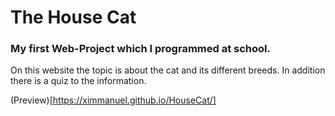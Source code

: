 # The House Cat

### My first Web-Project which I programmed at school.

On this website the topic is about the cat and its different breeds.
In addition there is a quiz to the information.

(Preview)[https://ximmanuel.github.io/HouseCat/]
